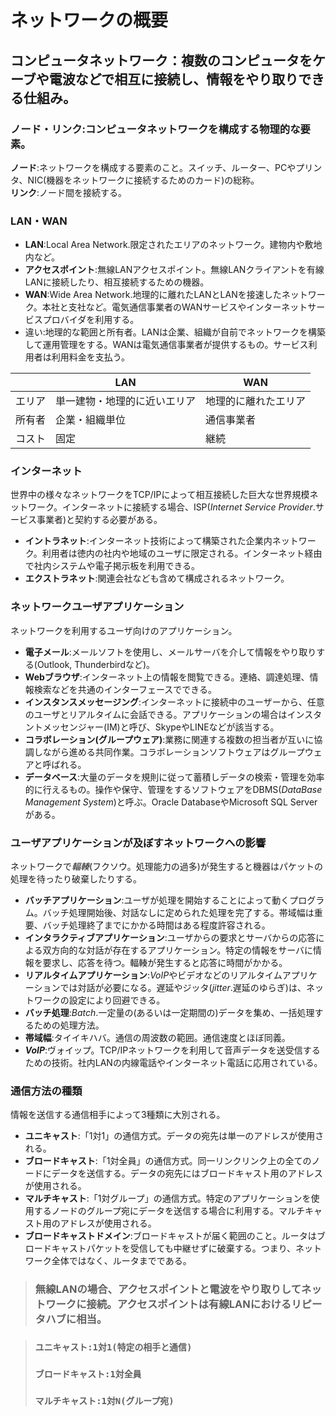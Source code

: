 # ネットワークの概要

## コンピュータネットワーク：複数のコンピュータをケーブや電波などで相互に接続し、情報をやり取りできる仕組み。

### **ノード・リンク**:コンピュータネットワークを構成する物理的な要素。  
**ノード**:ネットワークを構成する要素のこと。スイッチ、ルーター、PCやプリンタ、NIC(機器をネットワークに接続するためのカード)の総称。  
**リンク**:ノード間を接続する。  

### **LAN・WAN**  
- **LAN**:Local Area Network.限定されたエリアのネットワーク。建物内や敷地内など。
- **アクセスポイント**:無線LANアクセスポイント。無線LANクライアントを有線LANに接続したり、相互接続するための機器。
- **WAN**:Wide Area Network.地理的に離れたLANとLANを接速したネットワーク。本社と支社など。電気通信事業者のWANサービスやインターネットサービスプロバイダを利用する。
- 違い:地理的な範囲と所有者。LANは企業、組織が自前でネットワークを構築して運用管理をする。WANは電気通信事業者が提供するもの。サービス利用者は利用料金を支払う。

|       | LAN                    | WAN               |
| ----- | ---------------------- | ----------------- |
| エリア | 単一建物・地理的に近いエリア| 地理的に離れたエリア |
| 所有者 | 企業・組織単位            | 通信事業者         |
| コスト | 固定                    | 継続              |

### **インターネット**
世界中の様々なネットワークをTCP/IPによって相互接続した巨大な世界規模ネットワーク。インターネットに接続する場合、ISP(*Internet Service Provider*.サービス事業者)と契約する必要がある。  
- **イントラネット**:インターネット技術によって構築された企業内ネットワーク。利用者は徳内の社内や地域のユーザに限定される。インターネット経由で社内システムや電子掲示板を利用できる。
- **エクストラネット**:関連会社なども含めて構成されるネットワーク。

### **ネットワークユーザアプリケーション**
ネットワークを利用するユーザ向けのアプリケーション。
- **電子メール**:メールソフトを使用し、メールサーバを介して情報をやり取りする(Outlook, Thunderbirdなど)。
- **Webブラウザ**:インターネット上の情報を閲覧できる。連絡、調達処理、情報検索などを共通のインターフェースでできる。
- **インスタンスメッセージング**:インターネットに接続中のユーザーから、任意のユーザとリアルタイムに会話できる。アプリケーションの場合はインスタントメッセンジャー(IM)と呼び、SkypeやLINEなどが該当する。
- **コラボレーション(グループウェア)**:業務に関連する複数の担当者が互いに協調しながら進める共同作業。コラボレーションソフトウェアはグループウェアと呼ばれる。
- **データベース**:大量のデータを規則に従って蓄積しデータの検索・管理を効率的に行えるもの。操作や保守、管理をするソフトウェアをDBMS(*DataBase Management System*)と呼ぶ。Oracle DatabaseやMicrosoft SQL Serverがある。

### **ユーザアプリケーションが及ぼすネットワークへの影響**
ネットワークで*輻輳*(フクソウ。処理能力の過多)が発生すると機器はパケットの処理を待ったり破棄したりする。
- **バッチアプリケーション**:ユーザが処理を開始することによって動くプログラム。バッチ処理開始後、対話なしに定められた処理を完了する。帯域幅は重要、バッチ処理終了までにかかる時間はある程度許容される。
- **インタラクティブアプリケーション**:ユーザからの要求とサーバからの応答による双方向的な対話が存在するアプリケーション。特定の情報をサーバに情報を要求し、応答を待つ。輻輳が発生すると応答に時間がかかる。
- **リアルタイムアプリケーション**:*VoIP*やビデオなどのリアルタイムアプリケーションでは対話が必要になる。遅延やジッタ(*jitter*.遅延のゆらぎ)は、ネットワークの設定により回避できる。
- **バッチ処理**:*Batch*.一定量の(あるいは一定期間の)データを集め、一括処理するための処理方法。
- **帯域幅**:タイイキハバ。通信の周波数の範囲。通信速度とほぼ同義。
- ***VoIP***:ヴォイップ。TCP/IPネットワークを利用して音声データを送受信するための技術。社内LANの内線電話やインターネット電話に応用されている。

### **通信方法の種類**
情報を送信する通信相手によって3種類に大別される。
- **ユニキャスト**:「1対1」の通信方式。データの宛先は単一のアドレスが使用される。
- **ブロードキャスト**:「1対全員」の通信方式。同一リンクリンク上の全てのノードにデータを送信する。データの宛先にはブロードキャスト用のアドレスが使用される。
- **マルチキャスト**:「1対グループ」の通信方式。特定のアプリケーションを使用するノードのグループ宛にデータを送信する場合に利用する。マルチキャスト用のアドレスが使用される。
- **ブロードキャストドメイン**:ブロードキャストが届く範囲のこと。ルータはブロードキャストパケットを受信しても中継せずに破棄する。つまり、ネットワーク全体ではなく、ルータまでである。

> ### 無線LANの場合、アクセスポイントと電波をやり取りしてネットワークに接続。アクセスポイントは有線LANにおけるリピータハブに相当。

> ### `ユニキャスト:1対1(特定の相手と通信)`
> ### `ブロードキャスト:1対全員`
> ### `マルチキャスト:1対N(グループ宛)`
